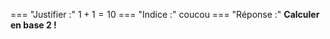 ===  "Justifier :"
    $1+1=10$
===  "Indice :"
    coucou
=== "Réponse :"
    **Calculer en base 2 !**

